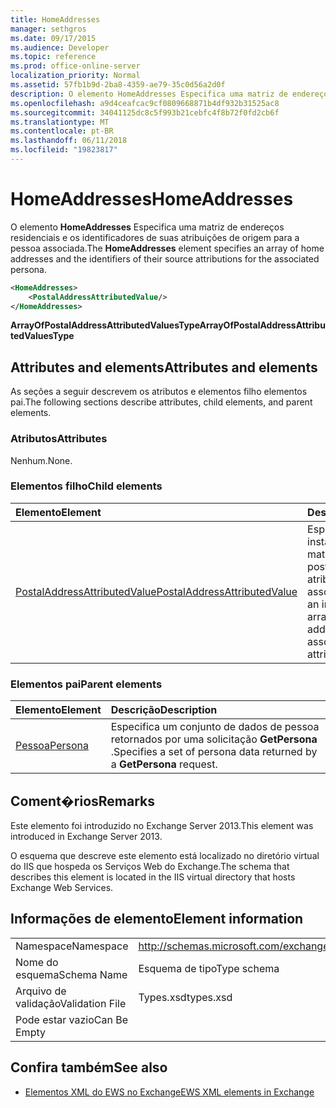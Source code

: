 ```yaml
---
title: HomeAddresses
manager: sethgros
ms.date: 09/17/2015
ms.audience: Developer
ms.topic: reference
ms.prod: office-online-server
localization_priority: Normal
ms.assetid: 57fb1b9d-2ba8-4359-ae79-35c0d56a2d0f
description: O elemento HomeAddresses Especifica uma matriz de endereços residenciais e os identificadores de suas atribuições de origem para a pessoa associada.
ms.openlocfilehash: a9d4ceafcac9cf0809668871b4df932b31525ac8
ms.sourcegitcommit: 34041125dc8c5f993b21cebfc4f8b72f0fd2cb6f
ms.translationtype: MT
ms.contentlocale: pt-BR
ms.lasthandoff: 06/11/2018
ms.locfileid: "19823817"
---
```

# <a name="homeaddresses"></a><span data-ttu-id="ce75c-103">HomeAddresses</span><span class="sxs-lookup"><span data-stu-id="ce75c-103">HomeAddresses</span></span>

<span data-ttu-id="ce75c-104">O elemento **HomeAddresses** Especifica uma matriz de endereços residenciais e os identificadores de suas atribuições de origem para a pessoa associada.</span><span class="sxs-lookup"><span data-stu-id="ce75c-104">The **HomeAddresses** element specifies an array of home addresses and the identifiers of their source attributions for the associated persona.</span></span> 
  
```XML
<HomeAddresses>
    <PostalAddressAttributedValue/>
</HomeAddresses>
```

 <span data-ttu-id="ce75c-105">**ArrayOfPostalAddressAttributedValuesType**</span><span class="sxs-lookup"><span data-stu-id="ce75c-105">**ArrayOfPostalAddressAttributedValuesType**</span></span>
## <a name="attributes-and-elements"></a><span data-ttu-id="ce75c-106">Attributes and elements</span><span class="sxs-lookup"><span data-stu-id="ce75c-106">Attributes and elements</span></span>

<span data-ttu-id="ce75c-107">As seções a seguir descrevem os atributos e elementos filho elementos pai.</span><span class="sxs-lookup"><span data-stu-id="ce75c-107">The following sections describe attributes, child elements, and parent elements.</span></span>
  
### <a name="attributes"></a><span data-ttu-id="ce75c-108">Atributos</span><span class="sxs-lookup"><span data-stu-id="ce75c-108">Attributes</span></span>

<span data-ttu-id="ce75c-109">Nenhum.</span><span class="sxs-lookup"><span data-stu-id="ce75c-109">None.</span></span>
  
### <a name="child-elements"></a><span data-ttu-id="ce75c-110">Elementos filho</span><span class="sxs-lookup"><span data-stu-id="ce75c-110">Child elements</span></span>

|<span data-ttu-id="ce75c-111">**Elemento**</span><span class="sxs-lookup"><span data-stu-id="ce75c-111">**Element**</span></span>|<span data-ttu-id="ce75c-112">**Descrição**</span><span class="sxs-lookup"><span data-stu-id="ce75c-112">**Description**</span></span>|
|:-----|:-----|
|[<span data-ttu-id="ce75c-113">PostalAddressAttributedValue</span><span class="sxs-lookup"><span data-stu-id="ce75c-113">PostalAddressAttributedValue</span></span>](postaladdressattributedvalue.md) <br/> |<span data-ttu-id="ce75c-114">Especifica uma instância de uma matriz de endereços postais e suas atribuições associadas.</span><span class="sxs-lookup"><span data-stu-id="ce75c-114">Specifies an instance of an array of postal addresses and their associated attributions.</span></span>  <br/> |
   
### <a name="parent-elements"></a><span data-ttu-id="ce75c-115">Elementos pai</span><span class="sxs-lookup"><span data-stu-id="ce75c-115">Parent elements</span></span>

|<span data-ttu-id="ce75c-116">**Elemento**</span><span class="sxs-lookup"><span data-stu-id="ce75c-116">**Element**</span></span>|<span data-ttu-id="ce75c-117">**Descrição**</span><span class="sxs-lookup"><span data-stu-id="ce75c-117">**Description**</span></span>|
|:-----|:-----|
|[<span data-ttu-id="ce75c-118">Pessoa</span><span class="sxs-lookup"><span data-stu-id="ce75c-118">Persona</span></span>](persona.md) <br/> |<span data-ttu-id="ce75c-119">Especifica um conjunto de dados de pessoa retornados por uma solicitação **GetPersona** .</span><span class="sxs-lookup"><span data-stu-id="ce75c-119">Specifies a set of persona data returned by a **GetPersona** request.</span></span>  <br/> |
   
## <a name="remarks"></a><span data-ttu-id="ce75c-120">Coment�rios</span><span class="sxs-lookup"><span data-stu-id="ce75c-120">Remarks</span></span>

<span data-ttu-id="ce75c-121">Este elemento foi introduzido no Exchange Server 2013.</span><span class="sxs-lookup"><span data-stu-id="ce75c-121">This element was introduced in Exchange Server 2013.</span></span>
  
<span data-ttu-id="ce75c-122">O esquema que descreve este elemento está localizado no diretório virtual do IIS que hospeda os Serviços Web do Exchange.</span><span class="sxs-lookup"><span data-stu-id="ce75c-122">The schema that describes this element is located in the IIS virtual directory that hosts Exchange Web Services.</span></span>
  
## <a name="element-information"></a><span data-ttu-id="ce75c-123">Informações de elemento</span><span class="sxs-lookup"><span data-stu-id="ce75c-123">Element information</span></span>

|||
|:-----|:-----|
|<span data-ttu-id="ce75c-124">Namespace</span><span class="sxs-lookup"><span data-stu-id="ce75c-124">Namespace</span></span>  <br/> |http://schemas.microsoft.com/exchange/services/2006/types  <br/> |
|<span data-ttu-id="ce75c-125">Nome do esquema</span><span class="sxs-lookup"><span data-stu-id="ce75c-125">Schema Name</span></span>  <br/> |<span data-ttu-id="ce75c-126">Esquema de tipo</span><span class="sxs-lookup"><span data-stu-id="ce75c-126">Type schema</span></span>  <br/> |
|<span data-ttu-id="ce75c-127">Arquivo de validação</span><span class="sxs-lookup"><span data-stu-id="ce75c-127">Validation File</span></span>  <br/> |<span data-ttu-id="ce75c-128">Types.xsd</span><span class="sxs-lookup"><span data-stu-id="ce75c-128">types.xsd</span></span>  <br/> |
|<span data-ttu-id="ce75c-129">Pode estar vazio</span><span class="sxs-lookup"><span data-stu-id="ce75c-129">Can Be Empty</span></span>  <br/> ||
   
## <a name="see-also"></a><span data-ttu-id="ce75c-130">Confira também</span><span class="sxs-lookup"><span data-stu-id="ce75c-130">See also</span></span>



- [<span data-ttu-id="ce75c-131">Elementos XML do EWS no Exchange</span><span class="sxs-lookup"><span data-stu-id="ce75c-131">EWS XML elements in Exchange</span></span>](ews-xml-elements-in-exchange.md)

